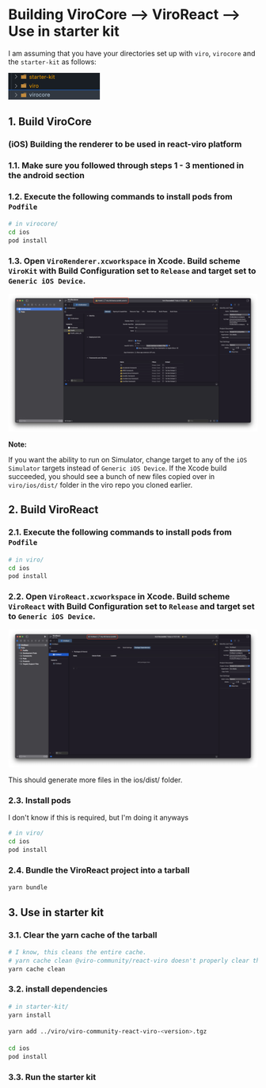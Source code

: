 
# Building ViroCore --> ViroReact --> Use in starter kit

I am assuming that you have your directories set up with `viro`, `virocore` and the `starter-kit` as follows:

![directories](/img/blog/2022-02-23-building-viro/directories.png)

## 1. Build ViroCore

### (iOS) Building the renderer to be used in react-viro platform

### 1.1. Make sure you followed through steps 1 - 3 mentioned in the android section

### 1.2. Execute the following commands to install pods from `Podfile`

```bash
# in virocore/
cd ios
pod install
```

### 1.3. Open `ViroRenderer.xcworkspace` in Xcode. Build scheme `ViroKit` with Build Configuration set to `Release` and target set to `Generic iOS Device`.

![directories](/img/blog/2022-02-23-building-viro/virocore.png)

**Note:**

If you want the ability to run on Simulator, change target to any of the `iOS Simulator` targets instead of `Generic iOS Device`. If the Xcode build succeeded, you should see a bunch of new files copied over in `viro/ios/dist/` folder in the viro repo you cloned earlier.

## 2. Build ViroReact

### 2.1. Execute the following commands to install pods from `Podfile`

```bash
# in viro/
cd ios
pod install
```

### 2.2. Open `ViroReact.xcworkspace` in Xcode. Build scheme `ViroReact` with Build Configuration set to `Release` and target set to `Generic iOS Device`.

![directories](/img/blog/2022-02-23-building-viro/viroreact.png)

This should generate more files in the ios/dist/ folder.

### 2.3. Install pods

I don't know if this is required, but I'm doing it anyways

```bash
# in viro/
cd ios
pod install
```

### 2.4. Bundle the ViroReact project into a tarball

```bash
yarn bundle
```

## 3. Use in starter kit

### 3.1. Clear the yarn cache of the tarball

```bash
# I know, this cleans the entire cache. 
# yarn cache clean @viro-community/react-viro doesn't properly clear the tarball from the cache.
yarn cache clean
```

### 3.2. install dependencies

```bash
# in starter-kit/
yarn install

yarn add ../viro/viro-community-react-viro-<version>.tgz

cd ios
pod install
```

### 3.3. Run the starter kit